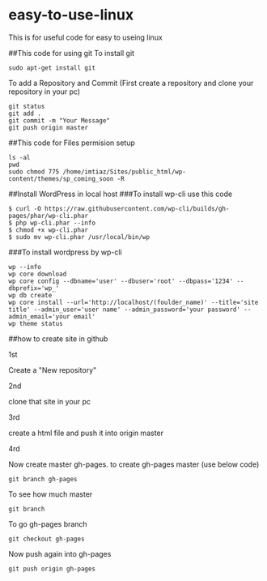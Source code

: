 # easy-to-use-linux
This is for useful code for easy to useing linux

##This code for using git
To install git

	sudo apt-get install git

To add a Repository and Commit (First create a repository and clone your repository in your pc)

	git status
	git add .
	git commit -m "Your Message"
	git push origin master

##This code for Files permision setup

	ls -al
	pwd
	sudo chmod 775 /home/imtiaz/Sites/public_html/wp-content/themes/sp_coming_soon -R

##Install WordPress in local host
###To install wp-cli use this code

	$ curl -O https://raw.githubusercontent.com/wp-cli/builds/gh-pages/phar/wp-cli.phar
	$ php wp-cli.phar --info
	$ chmod +x wp-cli.phar
	$ sudo mv wp-cli.phar /usr/local/bin/wp

###To install wordpress by wp-cli

	wp --info
	wp core download
	wp core config --dbname='user' --dbuser='root' --dbpass='1234' --dbprefix='wp_'
	wp db create
	wp core install --url='http://localhost/(foulder_name)' --title='site title' --admin_user='user name' --admin_password='your password' --admin_email='your email'
	wp theme status


##how to create site in github

1st 

Create a "New repository"

2nd

clone that site in your pc

3rd

create a html file and push it into origin master

4rd

Now create master gh-pages. to create gh-pages master (use below code)

	git branch gh-pages

To see how much master

	git branch

To go gh-pages branch

	git checkout gh-pages

Now push again into gh-pages

	git push origin gh-pages